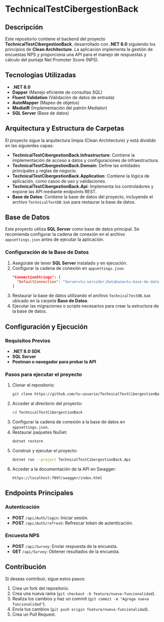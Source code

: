 # TechnicalTestCibergestionBack

## Descripción
Este repositorio contiene el backend del proyecto **TechnicalTestCibergestionBack**, desarrollado con **.NET 8.0** siguiendo los principios de **Clean Architecture**. La aplicación implementa la gestión de encuestas NPS y proporciona una API para el manejo de respuestas y cálculo del puntaje Net Promoter Score (NPS).

## Tecnologías Utilizadas
- **.NET 8.0**
- **Dapper** (Manejo eficiente de consultas SQL)
- **Fluent Validation** (Validación de datos de entrada)
- **AutoMapper** (Mapeo de objetos)
- **MediatR** (Implementación del patrón Mediator)
- **SQL Server** (Base de datos)

## Arquitectura y Estructura de Carpetas
El proyecto sigue la arquitectura limpia (Clean Architecture) y está dividido en las siguientes capas:

- **TechnicalTestCibergestionBack.Infrastructure**: Contiene la implementación de acceso a datos y configuraciones de infraestructura.
- **TechnicalTestCibergestionBack.Domain**: Define las entidades principales y reglas de negocio.
- **TechnicalTestCibergestionBack.Application**: Contiene la lógica de aplicación, como casos de uso y validaciones.
- **TechnicalTestCibergestionBack.Api**: Implementa los controladores y expone las API mediante endpoints REST.
- **Base de Datos**: Contiene la base de datos del proyecto, incluyendo el archivo `TechnicalTestDB.bak` para restaurar la base de datos.

## Base de Datos
Este proyecto utiliza **SQL Server** como base de datos principal. Se recomienda configurar la cadena de conexión en el archivo `appsettings.json` antes de ejecutar la aplicación.

### Configuración de la Base de Datos
1. Asegúrate de tener **SQL Server** instalado y en ejecución.
2. Configurar la cadena de conexión en `appsettings.json`:
   ```json
   "ConnectionStrings": {
     "DefaultConnection": "Server=tu-servidor;Database=tu-base-de-datos;User Id=tu-usuario;Password=tu-password;"
   }
   ```
3. Restaurar la base de datos utilizando el archivo `TechnicalTestDB.bak` ubicado en la carpeta **Base de Datos**.
4. Ejecutar las migraciones o scripts necesarios para crear la estructura de la base de datos.

## Configuración y Ejecución
### Requisitos Previos
- **.NET 8.0 SDK**
- **SQL Server**
- **Postman o navegador para probar la API**

### Pasos para ejecutar el proyecto
1. Clonar el repositorio:
   ```sh
   git clone https://github.com/tu-usuario/TechnicalTestCibergestionBack.git
   ```
2. Acceder al directorio del proyecto:
   ```sh
   cd TechnicalTestCibergestionBack
   ```
3. Configurar la cadena de conexión a la base de datos en `appsettings.json`.
4. Restaurar paquetes NuGet:
   ```sh
   dotnet restore
   ```
5. Construir y ejecutar el proyecto:
   ```sh
   dotnet run --project TechnicalTestCibergestionBack.Api
   ```
6. Acceder a la documentación de la API en Swagger:
   ```
   https://localhost:7097/swagger/index.html
   ```

## Endpoints Principales

### Autenticación
- **POST** `/api/Auth/login`: Iniciar sesión.
- **POST** `/api/Auth/refresh`: Refrescar token de autenticación.

### Encuesta NPS
- **POST** `/api/Survey`: Enviar respuesta de la encuesta.
- **GET** `/api/Survey`: Obtener resultados de la encuesta.

## Contribución
Si deseas contribuir, sigue estos pasos:
1. Crea un fork del repositorio.
2. Crea una nueva rama (`git checkout -b feature/nueva-funcionalidad`).
3. Realiza los cambios y haz un commit (`git commit -m "Agrega nueva funcionalidad"`).
4. Envía tus cambios (`git push origin feature/nueva-funcionalidad`).
5. Crea un Pull Request.

